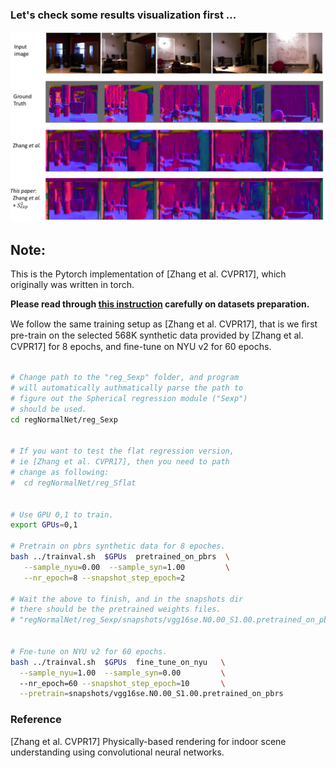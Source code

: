 ### Let's check some results visualization first ...
<img src="../readme/surface_normal_eg.png" alt="use_case" width="800"/>


<br>

## Note:

This is the Pytorch implementation of [Zhang et al. CVPR17], which originally was written in torch.

**Please read through [this instruction](..//dataset/SurfaceNormal/download_url.md) carefully on datasets preparation.**

We follow the same training setup as [Zhang et al. CVPR17], that is we ﬁrst pre-train on the selected 568K synthetic data provided by [Zhang et al. CVPR17] for 8 epochs, and ﬁne-tune on NYU v2 for 60 epochs.


```bash

# Change path to the "reg_Sexp" folder, and program
# will automatically authmatically parse the path to
# figure out the Spherical regression module ("Sexp") 
# should be used.
cd regNormalNet/reg_Sexp


# If you want to test the flat regression version,
# ie [Zhang et al. CVPR17], then you need to path
# change as following:
#  cd regNormalNet/reg_Sflat


# Use GPU 0,1 to train.
export GPUs=0,1

# Pretrain on pbrs synthetic data for 8 epoches.
bash ../trainval.sh  $GPUs  pretrained_on_pbrs  \
   --sample_nyu=0.00  --sample_syn=1.00         \
   --nr_epoch=8 --snapshot_step_epoch=2

# Wait the above to finish, and in the snapshots dir
# there should be the pretrained weights files.
# "regNormalNet/reg_Sexp/snapshots/vgg16se.N0.00_S1.00.pretrained_on_pbrs"


# Fne-tune on NYU v2 for 60 epochs.
bash ../trainval.sh  $GPUs  fine_tune_on_nyu   \
  --sample_nyu=1.00  --sample_syn=0.00         \ 
  --nr_epoch=60 --snapshot_step_epoch=10       \
  --pretrain=snapshots/vgg16se.N0.00_S1.00.pretrained_on_pbrs
```



### Reference

[Zhang et al. CVPR17] Physically-based rendering for indoor scene understanding using convolutional neural networks.